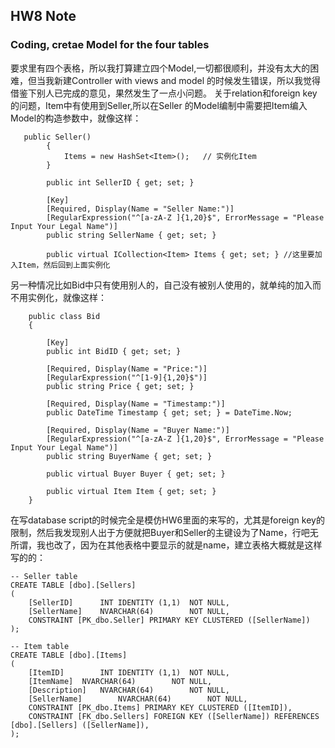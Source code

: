 ## HW8 Note

### Coding, cretae Model for the four tables

要求里有四个表格，所以我打算建立四个Model,一切都很顺利，并没有太大的困难，但当我新建Controller with views and model 的时候发生错误，所以我觉得借鉴下别人已完成的意见，果然发生了一点小问题。
关于relation和foreign key的问题，Item中有使用到Seller,所以在Seller 的Model编制中需要把Item编入Model的构造参数中，就像这样：
```
   public Seller()
        {
            Items = new HashSet<Item>();   // 实例化Item
        }
      
        public int SellerID { get; set; }

        [Key]
        [Required, Display(Name = "Seller Name:")]
        [RegularExpression("^[a-zA-Z ]{1,20}$", ErrorMessage = "Please Input Your Legal Name")]
        public string SellerName { get; set; }

        public virtual ICollection<Item> Items { get; set; } //这里要加入Item，然后回到上面实例化
```
另一种情况比如Bid中只有使用别人的，自己没有被别人使用的，就单纯的加入而不用实例化，就像这样：
```
    public class Bid
    {

        [Key]
        public int BidID { get; set; }

        [Required, Display(Name = "Price:")]
        [RegularExpression("^[1-9]{1,20}$")]
        public string Price { get; set; }

        [Required, Display(Name = "Timestamp:")]
        public DateTime Timestamp { get; set; } = DateTime.Now;

        [Required, Display(Name = "Buyer Name:")]
        [RegularExpression("^[a-zA-Z ]{1,20}$", ErrorMessage = "Please Input Your Legal Name")]
        public string BuyerName { get; set; }

        public virtual Buyer Buyer { get; set; }

        public virtual Item Item { get; set; }
    }
```
在写database script的时候完全是模仿HW6里面的来写的，尤其是foreign key的限制，然后我发现别人出于方便就把Buyer和Seller的主键设为了Name，行吧无所谓，我也改了，因为在其他表格中要显示的就是name，建立表格大概就是这样写的的：
```
-- Seller table
CREATE TABLE [dbo].[Sellers]
(
	[SellerID]		INT IDENTITY (1,1)	NOT NULL,
	[SellerName]	NVARCHAR(64)		NOT NULL,
	CONSTRAINT [PK_dbo.Seller] PRIMARY KEY CLUSTERED ([SellerName])
);

-- Item table
CREATE TABLE [dbo].[Items]
(
	[ItemID]		INT IDENTITY (1,1)	NOT NULL,
	[ItemName]	NVARCHAR(64)		NOT NULL,
	[Description]	NVARCHAR(64)		NOT NULL,
	[SellerName]		NVARCHAR(64)		NOT NULL,
	CONSTRAINT [PK_dbo.Items] PRIMARY KEY CLUSTERED ([ItemID]),
	CONSTRAINT [FK_dbo.Sellers] FOREIGN KEY ([SellerName]) REFERENCES [dbo].[Sellers] ([SellerName]),
);
```
